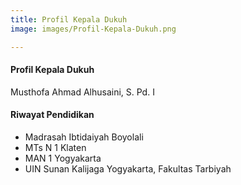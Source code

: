 ```yaml
---
title: Profil Kepala Dukuh
image: images/Profil-Kepala-Dukuh.png

---
```

#### Profil Kepala Dukuh

Musthofa Ahmad Alhusaini, S. Pd. I

#### Riwayat Pendidikan

* Madrasah Ibtidaiyah Boyolali
* MTs N 1 Klaten
* MAN 1 Yogyakarta
* UIN Sunan Kalijaga Yogyakarta, Fakultas Tarbiyah